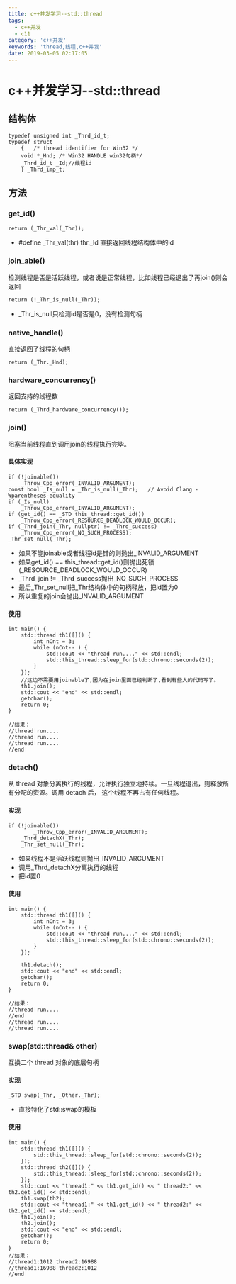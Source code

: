 ```yaml
---
title: c++并发学习--std::thread
tags:
  - c++并发
  - c11
category: 'c++并发'
keywords: 'thread,线程,c++并发'
date: 2019-03-05 02:17:05
---
```


# c++并发学习--std::thread


## 结构体

    typedef unsigned int _Thrd_id_t;
    typedef struct
        {	/* thread identifier for Win32 */
        void *_Hnd;	/* Win32 HANDLE win32句柄*/
        _Thrd_id_t _Id;//线程id
        } _Thrd_imp_t;   

## 方法

### get_id()

    return (_Thr_val(_Thr));

- #define _Thr_val(thr) thr._Id 直接返回线程结构体中的id

<!--more-->

### join_able()

检测线程是否是活跃线程，或者说是正常线程，比如线程已经退出了再join()则会返回

    return (!_Thr_is_null(_Thr));

- _Thr_is_null只检测id是否是0，没有检测句柄

###  native_handle()

直接返回了线程的句柄

    return (_Thr._Hnd);


### hardware_concurrency()

返回支持的线程数

    return (_Thrd_hardware_concurrency());


### join()

阻塞当前线程直到调用join的线程执行完毕。

#### 具体实现

    if (!joinable())
		_Throw_Cpp_error(_INVALID_ARGUMENT);
	const bool _Is_null = _Thr_is_null(_Thr);	// Avoid Clang -Wparentheses-equality
	if (_Is_null)
		_Throw_Cpp_error(_INVALID_ARGUMENT); 
	if (get_id() == _STD this_thread::get_id())
		_Throw_Cpp_error(_RESOURCE_DEADLOCK_WOULD_OCCUR);
	if (_Thrd_join(_Thr, nullptr) != _Thrd_success)
		_Throw_Cpp_error(_NO_SUCH_PROCESS);
	_Thr_set_null(_Thr);

- 如果不能joinable或者线程id是错的则抛出_INVALID_ARGUMENT
- 如果get_id() == this_thread::get_id()则抛出死锁(_RESOURCE_DEADLOCK_WOULD_OCCUR)
- _Thrd_join != _Thrd_success抛出_NO_SUCH_PROCESS
- 最后_Thr_set_null把_Thr结构体中的句柄释放，把id置为0
- 所以重复的join会抛出_INVALID_ARGUMENT


#### 使用
    int main() {
        std::thread th1([]() {
            int nCnt = 3;
            while (nCnt-- ) {
                std::cout << "thread run...." << std::endl;
                std::this_thread::sleep_for(std::chrono::seconds(2));
            }
        });
        //这边不需要用joinable了,因为在join里面已经判断了,看到有些人的代码写了。
        th1.join();
        std::cout << "end" << std::endl;
        getchar();
        return 0;
    }

    //结果：
    //thread run....
    //thread run....
    //thread run....
    //end

### detach()

从 thread 对象分离执行的线程，允许执行独立地持续。一旦线程退出，则释放所有分配的资源。调用 detach 后， 这个线程不再占有任何线程。

#### 实现

    if (!joinable())
			_Throw_Cpp_error(_INVALID_ARGUMENT);
		_Thrd_detachX(_Thr);
		_Thr_set_null(_Thr);

- 如果线程不是活跃线程则抛出_INVALID_ARGUMENT
- 调用_Thrd_detachX分离执行的线程
- 把id置0

#### 使用

    int main() {
        std::thread th1([]() {
            int nCnt = 3;
            while (nCnt-- ) {
                std::cout << "thread run...." << std::endl;
                std::this_thread::sleep_for(std::chrono::seconds(2));
            }
        });

        th1.detach();
        std::cout << "end" << std::endl;
        getchar();
        return 0;
    }

    //结果：
    //thread run....
    //end
    //thread run....
    //thread run....
    
### swap(std::thread& other)

互换二个 thread 对象的底层句柄

#### 实现

    _STD swap(_Thr, _Other._Thr);
- 直接特化了std::swap的模板

#### 使用

    int main() {
        std::thread th1([]() {
            std::this_thread::sleep_for(std::chrono::seconds(2));
        });
        std::thread th2([]() {
            std::this_thread::sleep_for(std::chrono::seconds(2));
        });
        std::cout << "thread1:" << th1.get_id() << " thread2:" << th2.get_id() << std::endl;
        th1.swap(th2);
        std::cout << "thread1:" << th1.get_id() << " thread2:" << th2.get_id() << std::endl;
        th1.join();
        th2.join();
        std::cout << "end" << std::endl;
        getchar();
        return 0;
    }
    //结果：
    //thread1:1012 thread2:16988
    //thread1:16988 thread2:1012
    //end

